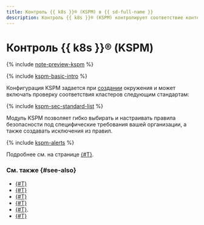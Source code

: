 ```yaml
---
title: Контроль {{ k8s }}® (KSPM) в {{ sd-full-name }}
description: Контроль {{ k8s }}® (KSPM) контролирует соответствие контейнеризованных приложений и используемых образов в инфраструктуре {{ yandex-cloud }} комплексным требованиям и лучшим практикам в сфере безопасности.
---
```


# Контроль {{ k8s }}® (KSPM)

{% include [note-preview-kspm](../../_includes/security-deck/note-preview-kspm.md) %}

{% include [kspm-basic-intro](../../_includes/security-deck/kspm-basic-intro.md) %}

Конфигурация KSPM задается при [создании](../operations/workspaces/create.md) окружения и может включать проверку соответствия кластеров следующим стандартам:

{% include [kspm-sec-standard-list](../../_includes/security-deck/kspm-sec-standard-list.md) %}

Модуль KSPM позволяет гибко выбирать и настраивать правила безопасности под специфические требования вашей организации, а также создавать исключения из правил.

{% include [kspm-alerts](../../_includes/security-deck/kspm-alerts.md) %}

Подробнее см. на странице [{#T}](../operations/kspm.md).

### См. также {#see-also}

* [{#T}](workspace.md)
* [{#T}](cspm.md)
* [{#T}](ai-assistant.md)
* [{#T}](../quickstart-overview.md)
* [{#T}](../operations/kspm.md).
* [{#T}](../security/kspm-roles.md)

